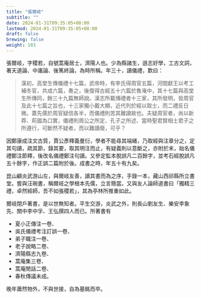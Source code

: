 ```yaml
---
title: "張爾岐"
subtitle: ""
date: 2024-01-31T09:35:05+08:00
lastmod: 2024-01-31T09:35:05+08:00
draft: false
brewing: false
weight: 103
---
```



張爾岐，字稷若，自號蒿庵居士，濟陽人也。少為縣諸生，遜志好學，工古文詞，著天道論、中庸論、後篤終論，為時所稱。年三十，讀儀禮，歎曰：

> 漢初，高堂生傳儀禮十七篇，武帝時，有李氏得周官五篇，河間獻王以考工補冬官，共成六篇，奏之，後復得古經五十六篇於魯淹中，其十七篇與高堂生所傳同，餘三十九篇無師說。漢志所載傳禮者十三家，其所發明，皆周官及此十七篇之旨也，十三家獨小戴大顯，近代列於經以取士，而二禮反日微。蓋先儒於周官疑信各半，而儀禮則苦其難讀故也。夫疑周官者，尚以新莽、荊國為口實，儀禮則周公之所定、孔子之所述、當時聖君賢相士君子之所遵行，可斷然不疑者，而以難讀廢，可乎？

因鄭康成注文古質，賈公彥釋義曼衍，學者不能尋其端緒，乃取經與注章分之，定其句讀，疏其節，錄其要，取其明注而止，有疑義則以意斷之，亦附於末，始名儀禮鄭注節釋，後改名儀禮鄭注句讀。又參定監本脫誤凡二百餘字，並考石經脫誤凡五十餘字，作正誤二篇附於後。成書之時，年五十有九矣。

崑山顧炎武游山左，與爾岐友善，讀其書而為之序，手錄一本，藏山西祁縣所立書堂。嘗與汪琬書，稱爾岐之學根本先儒，立言簡當。又與友人論師道書曰「獨精三禮，卓然經師，吾不如張稷若」，其為亭林所推重如此。

爾岐閉戶著書，是以世無知者。平生交游，炎武之外，則長山劉友生、樂安李象先、關中李中孚、王弘撰四人而已。所著書有

- 夏小正傳注一卷、
- 吳氏儀禮考注訂誤一卷、
- 弟子職注一卷、
- 老子說略二卷、
- 濟陽縣志九卷、
- 蒿庵集三卷、
- 蒿庵閒話二卷、
- 春秋傳議未成。

晚年蕭然物外，不與世接，自為墓銘而卒。